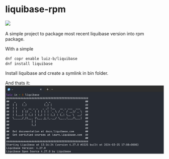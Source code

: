# liquibase-rpm

<a href="https://copr.fedorainfracloud.org/coprs/luiz-b/liquibase/package/liquibase/"><img src="https://copr.fedorainfracloud.org/coprs/luiz-b/liquibase/package/liquibase/status_image/last_build.png" /></a>

A simple project to package most recent liquibase version into rpm package.

With a simple

```
dnf copr enable luiz-b/liquibase
dnf install liquibase
```

Install liquibase and create a symlink in bin folder.

And thats it:
![liquibase](liquibase.png)



